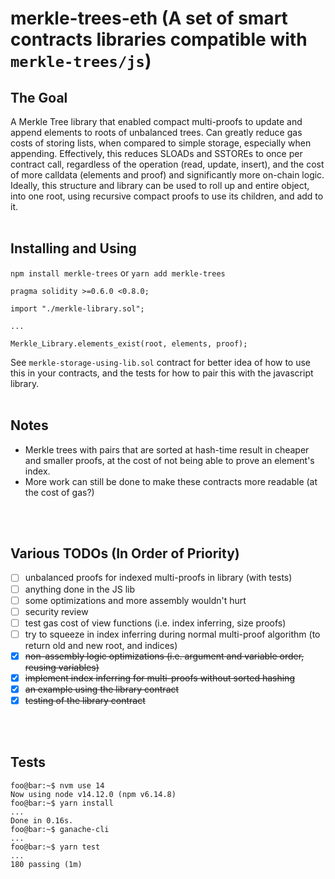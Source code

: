 # merkle-trees-eth (A set of smart contracts libraries compatible with `merkle-trees/js`)

## The Goal ##

A Merkle Tree library that enabled compact multi-proofs to update and append elements to roots of unbalanced trees. Can greatly reduce gas costs of storing lists, when compared to simple storage, especially when appending.
Effectively, this reduces SLOADs and SSTOREs to once per contract call, regardless of the operation (read, update, insert), and the cost of more calldata (elements and proof) and significantly more on-chain logic.
Ideally, this structure and library can be used to roll up and entire object, into one root, using recursive compact proofs to use its children, and add to it.
<br>
<br>

## Installing and Using ##

`npm install merkle-trees` or `yarn add merkle-trees`

```solidity
pragma solidity >=0.6.0 <0.8.0;

import "./merkle-library.sol";

...

Merkle_Library.elements_exist(root, elements, proof);
```

See `merkle-storage-using-lib.sol` contract for better idea of how to use this in your contracts, and the tests for how to pair this with the javascript library.
<br>
<br>

## Notes ##

- Merkle trees with pairs that are sorted at hash-time result in cheaper and smaller proofs, at the cost of not being able to prove an element's index.
- More work can still be done to make these contracts more readable (at the cost of gas?)
<br>
<br>

## Various TODOs (In Order of Priority) ##

- [ ] unbalanced proofs for indexed multi-proofs in library (with tests)
- [ ] anything done in the JS lib
- [ ] some optimizations and more assembly wouldn't hurt
- [ ] security review
- [ ] test gas cost of view functions (i.e. index inferring, size proofs)
- [ ] try to squeeze in index inferring during normal multi-proof algorithm (to return old and new root, and indices)
- [X] ~~non-assembly logic optimizations (i.e. argument and variable order, reusing variables)~~
- [X] ~~implement index inferring for multi-proofs without sorted hashing~~
- [X] ~~an example using the library contract~~
- [X] ~~testing of the library contract~~
<br>
<br>

## Tests ##

```console
foo@bar:~$ nvm use 14
Now using node v14.12.0 (npm v6.14.8)
foo@bar:~$ yarn install
...
Done in 0.16s.
foo@bar:~$ ganache-cli
...
foo@bar:~$ yarn test
...
180 passing (1m)
```
